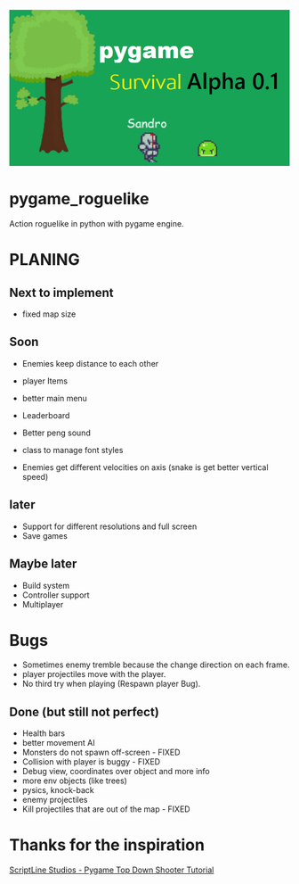 ![game](doc/game_img.png)

# pygame_roguelike
Action roguelike in python with pygame engine.


# PLANING

## Next to implement
- fixed map size


## Soon 
- Enemies keep distance to each other
- player Items
- better main menu 
- Leaderboard 
- Better peng sound

- class to manage font styles 
- Enemies get different velocities on axis (snake is get better vertical speed)

## later
- Support for different resolutions and full screen 
- Save games 

## Maybe later
- Build system
- Controller support
- Multiplayer

# Bugs
- Sometimes enemy tremble because the change direction on each frame.
- player projectiles move with the player.
- No third try when playing (Respawn player Bug).


## Done (but still not perfect)
- Health bars 
- better movement AI
- Monsters do not spawn off-screen - FIXED 
- Collision with player is buggy - FIXED
- Debug view, coordinates over object and more info
- more env objects (like trees)
- pysics, knock-back
- enemy projectiles 
- Kill projectiles that are out of the map - FIXED



# Thanks for the inspiration
[ScriptLine Studios - Pygame Top Down Shooter Tutorial](https://youtu.be/sVbFS9qEl4Y)
